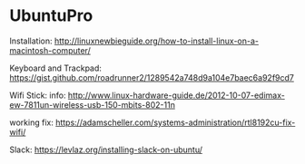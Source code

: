 # UbuntuPro

Installation:
http://linuxnewbieguide.org/how-to-install-linux-on-a-macintosh-computer/

Keyboard and Trackpad:
https://gist.github.com/roadrunner2/1289542a748d9a104e7baec6a92f9cd7

Wifi Stick:
info:
http://www.linux-hardware-guide.de/2012-10-07-edimax-ew-7811un-wireless-usb-150-mbits-802-11n

working fix:
https://adamscheller.com/systems-administration/rtl8192cu-fix-wifi/


Slack:
https://levlaz.org/installing-slack-on-ubuntu/

